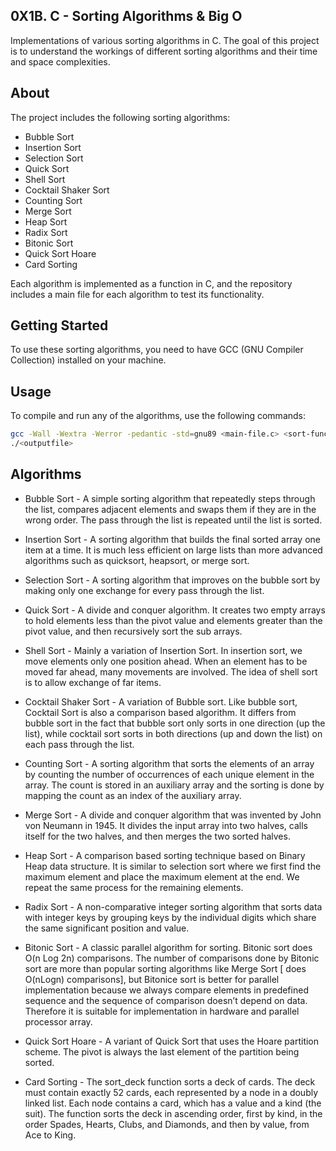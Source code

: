 ## 0X1B. C - Sorting Algorithms & Big O

Implementations of various sorting algorithms in C. The goal of this project is to understand the workings of different sorting algorithms and their time and space complexities.

## About

The project includes the following sorting algorithms:

- Bubble Sort
- Insertion Sort
- Selection Sort
- Quick Sort
- Shell Sort
- Cocktail Shaker Sort
- Counting Sort
- Merge Sort
- Heap Sort
- Radix Sort
- Bitonic Sort
- Quick Sort Hoare
- Card Sorting

Each algorithm is implemented as a function in C, and the repository includes a main file for each algorithm to test its functionality.

## Getting Started

To use these sorting algorithms, you need to have GCC (GNU Compiler Collection) installed on your machine.

## Usage

To compile and run any of the algorithms, use the following commands:

```bash
gcc -Wall -Wextra -Werror -pedantic -std=gnu89 <main-file.c> <sort-function-file.c> print_array.c -o <outputfile>
./<outputfile>
```
## Algorithms

* Bubble Sort - 
A simple sorting algorithm that repeatedly steps through the list, compares adjacent elements and swaps them if they are in the wrong order. The pass through the list is repeated until the list is sorted.

* Insertion Sort - 
A sorting algorithm that builds the final sorted array one item at a time. It is much less efficient on large lists than more advanced algorithms such as quicksort, heapsort, or merge sort.

* Selection Sort - 
A sorting algorithm that improves on the bubble sort by making only one exchange for every pass through the list.

* Quick Sort -
A divide and conquer algorithm. It creates two empty arrays to hold elements less than the pivot value and elements greater than the pivot value, and then recursively sort the sub arrays.

* Shell Sort -
Mainly a variation of Insertion Sort. In insertion sort, we move elements only one position ahead. When an element has to be moved far ahead, many movements are involved. The idea of shell sort is to allow exchange of far items.

* Cocktail Shaker Sort -
A variation of Bubble sort. Like bubble sort, Cocktail Sort is also a comparison based algorithm. It differs from bubble sort in the fact that bubble sort only sorts in one direction (up the list), while cocktail sort sorts in both directions (up and down the list) on each pass through the list.

* Counting Sort - 
A sorting algorithm that sorts the elements of an array by counting the number of occurrences of each unique element in the array. The count is stored in an auxiliary array and the sorting is done by mapping the count as an index of the auxiliary array.

* Merge Sort -
A divide and conquer algorithm that was invented by John von Neumann in 1945. It divides the input array into two halves, calls itself for the two halves, and then merges the two sorted halves.

* Heap Sort -
A comparison based sorting technique based on Binary Heap data structure. It is similar to selection sort where we first find the maximum element and place the maximum element at the end. We repeat the same process for the remaining elements.

* Radix Sort -
A non-comparative integer sorting algorithm that sorts data with integer keys by grouping keys by the individual digits which share the same significant position and value.

* Bitonic Sort -
A classic parallel algorithm for sorting. Bitonic sort does O(n Log 2n) comparisons. The number of comparisons done by Bitonic sort are more than popular sorting algorithms like Merge Sort [ does O(nLogn) comparisons], but Bitonice sort is better for parallel implementation because we always compare elements in predefined sequence and the sequence of comparison doesn’t depend on data. Therefore it is suitable for implementation in hardware and parallel processor array.

* Quick Sort Hoare -
A variant of Quick Sort that uses the Hoare partition scheme. The pivot is always the last element of the partition being sorted.

* Card Sorting -
The sort_deck function sorts a deck of cards. The deck must contain exactly 52 cards, each represented by a node in a doubly linked list. Each node contains a card, which has a value and a kind (the suit). The function sorts the deck in ascending order, first by kind, in the order Spades, Hearts, Clubs, and Diamonds, and then by value, from Ace to King.
